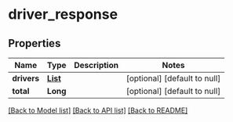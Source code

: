 # driver_response
## Properties

| Name | Type | Description | Notes |
|------------ | ------------- | ------------- | -------------|
| **drivers** | [**List**](driver.md) |  | [optional] [default to null] |
| **total** | **Long** |  | [optional] [default to null] |

[[Back to Model list]](../README.md#documentation-for-models) [[Back to API list]](../README.md#documentation-for-api-endpoints) [[Back to README]](../README.md)

